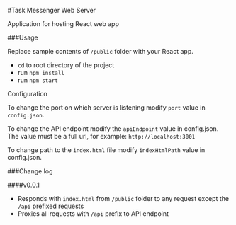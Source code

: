 #Task Messenger Web Server

Application for hosting React web app

###Usage

Replace sample contents of `/public` folder with your React app. 

- `cd` to root directory of the project 
- run `npm install`
- run `npm start`

Configuration 

To change the port on which server is listening modify `port` value in `config.json`.

To change the API endpoint modify the `apiEndpoint` value in config.json. The value must be a full url, 
for example: `http://localhost:3001`

To change path to the `index.html` file modify `indexHtmlPath` value in config.json.

###Change log

####v0.0.1
- Responds with `index.html` from `/public` folder to any request except the `/api` prefixed requests
- Proxies all requests with `/api` prefix to API endpoint